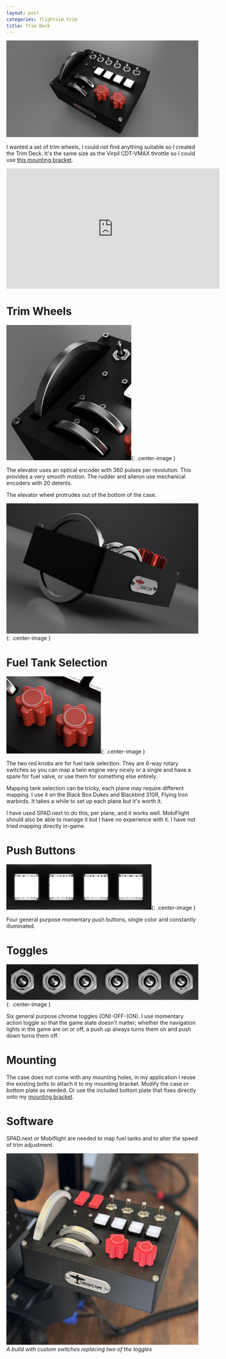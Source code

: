```yaml
---
layout: post
categories: flightsim trim
title: Trim Deck
---
```


![CDT_VMAX_Mount_2025 May 26_10 49 37PM 000_CustomizedView43852198952_jpg](../assets/trim-deck/CDT_VMAX_Mount_2025-May-26_10-49-37PM-000_CustomizedView43852198952_jpg.jpg)

I wanted a set of trim wheels, I could not find anything suitable so I created the Trim Deck. It's the same size as the Virpil CDT-VMAX throttle so I could use [this mounting bracket](./virpil-cdt-vmax-bracket). 

<iframe width="560" height="315" src="https://www.youtube.com/embed/a8p1j_3Wt-U?si=X5OfM-vOUT1BMG70" title="YouTube video player" frameborder="0" allow="accelerometer; autoplay; clipboard-write; encrypted-media; gyroscope; picture-in-picture; web-share" referrerpolicy="strict-origin-when-cross-origin" allowfullscreen></iframe>

# Trim Wheels

![1](../assets/trim-deck/1.png){: .center-image }

The elevator uses an optical encoder with 360 pulses per revolution. This provides a very smooth motion. The rudder and aileron use mechanical encoders with 20 detents.

The elevator wheel protrudes out of the bottom of the case.

![5](../assets/trim-deck/5.png){: .center-image }

# Fuel Tank Selection

![2](../assets/trim-deck/2.png){: .center-image }

The two red knobs are for fuel tank selection. They are 6-way rotary switches so you can map a twin engine very nicely or a single and have a spare for fuel valve, or use them for something else entirely.

Mapping tank selection can be tricky, each plane may require different mapping.  I use it on the Black Box Dukes and Blackbird 310R, Flying Iron warbirds. It takes a while to set up each plane but it's worth it. 

I have used SPAD.next to do this, per plane, and it works well. MobiFlight should also be able to manage it but I have no experience with it. I have not tried mapping directly in-game.

# Push Buttons

![3](../assets/trim-deck/3.png){: .center-image }

Four general purpose momentary push buttons, single color and constantly illuminated.  

# Toggles

![4](../assets/trim-deck/4.png){: .center-image }

Six general purpose chrome toggles (ON)-OFF-(ON). I use momentary action toggle so that the game state doesn't matter;  whether the navigation lights in the game are on or off, a push up always turns them on and push down turns them off. 

# Mounting

The case does not come with any mounting holes, in my application I reuse the existing bolts to attach it to my mounting bracket. Modify the case or bottom plate as needed. Or use the included bottom plate that fixes directly onto my [mounting bracket](./virpil-cdt-vmax-bracket).

# Software

SPAD.next or Mobiflight are needed to map fuel tanks and to alter the speed of trim adjustment.

![2025-05-27T134745_IMG_1340_edit](assets/2025-05-27T134745_IMG_1340_edit.jpg)
*A build with custom switches replacing two of the toggles*

